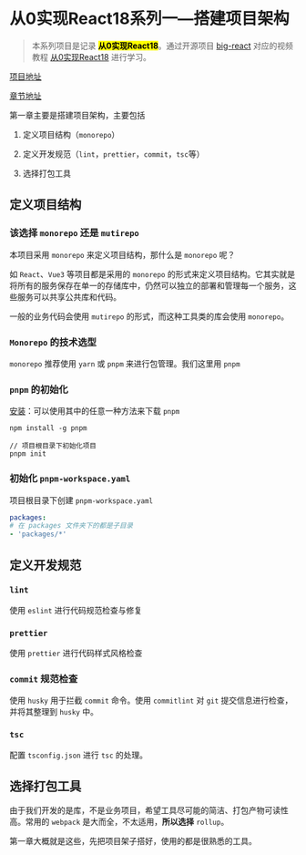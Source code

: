 # 从0实现React18系列一—搭建项目架构

> 本系列项目是记录 **<mark>从0实现React18</mark>**。通过开源项目 [big-react](https://github.com/BetaSu/big-react) 对应的视频教程 [从0实现React18](https://appjiz2zqrn2142.h5.xiaoeknow.com/v1/goods/goods_detail/p_638035c1e4b07b05581d25db?type=3&channel_id=1085791) 进行学习。

[项目地址](https://github.com/youngle316/Big-React)

[章节地址](https://github.com/youngle316/Big-React/commit/b6d0227e9481a6baed9ad1040bb515d5c227cf5d)

第一章主要是搭建项目架构，主要包括

1. 定义项目结构（`monorepo`）
    
2. 定义开发规范（`lint`，`prettier`，`commit`，`tsc`等）
    
3. 选择打包工具
    

## 定义项目结构

### 该选择 `monorepo` 还是 `mutirepo`

本项目采用 `monorepo` 来定义项目结构，那什么是 `monorepo` 呢？

如 `React`、`Vue3` 等项目都是采用的 `monorepo` 的形式来定义项目结构。它其实就是将所有的服务保存在单一的存储库中，仍然可以独立的部署和管理每一个服务，这些服务可以共享公共库和代码。

一般的业务代码会使用 `mutirepo` 的形式，而这种工具类的库会使用 `monorepo`。

### `Monorepo` 的技术选型

`monorepo` 推荐使用 `yarn` 或 `pnpm` 来进行包管理。我们这里用 `pnpm`

### `pnpm` 的初始化

[安装](https://pnpm.io/installation)：可以使用其中的任意一种方法来下载 `pnpm`

```shell
npm install -g pnpm

// 项目根目录下初始化项目
pnpm init
```

### 初始化 `pnpm-workspace.yaml`

项目根目录下创建 `pnpm-workspace.yaml`

```yaml
packages:  
# 在 packages 文件夹下的都是子目录
- 'packages/*'
```

## 定义开发规范

### `lint`

使用 `eslint` 进行代码规范检查与修复

### `prettier`

使用 `prettier` 进行代码样式风格检查

### `commit` 规范检查

使用 `husky` 用于拦截 `commit` 命令。使用 `commitlint` 对 `git` 提交信息进行检查，并将其整理到 `husky` 中。

### `tsc`

配置 `tsconfig.json` 进行 `tsc` 的处理。

## 选择打包工具

由于我们开发的是库，不是业务项目，希望工具尽可能的简洁、打包产物可读性高。常用的 `webpack` 是大而全，不太适用，**所以选择** `rollup`。

第一章大概就是这些，先把项目架子搭好，使用的都是很熟悉的工具。